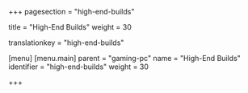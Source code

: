 +++
pagesection = "high-end-builds"

title = "High-End Builds"
weight = 30

translationkey = "high-end-builds"

[menu]
	[menu.main]
		parent = "gaming-pc"
		name = "High-End Builds"
		identifier = "high-end-builds"
		weight = 30

+++
